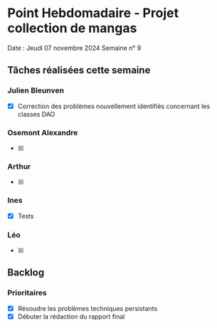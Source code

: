 # Point Hebdomadaire - Projet collection de mangas

Date : Jeudi 07 novembre 2024
Semaine n° 9

## Tâches réalisées cette semaine

### Julien Bleunven
- [x] Correction des problèmes nouvellement identifiés concernant les classes DAO

### Osemont Alexandre
- [x] 

### Arthur
- [x] 

### Ines
- [x] Tests


### Léo
- [x] 


## Backlog

### Prioritaires
- [x] Résoudre les problèmes techniques persistants
- [x] Débuter la rédaction du rapport final
